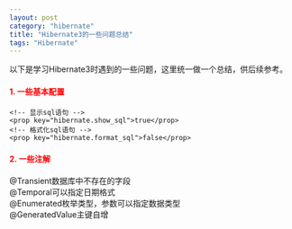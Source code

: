 ```yaml
---
layout: post
category: "hibernate"
title: "Hibernate3的一些问题总结"
tags: "Hibernate"
---
```


以下是学习Hibernate3时遇到的一些问题，这里统一做一个总结，供后续参考。  

#### <font color="#F00">1. 一些基本配置</font>  

    <!-- 显示sql语句 -->
    <prop key="hibernate.show_sql">true</prop>
    <!-- 格式化sql语句 -->
    <prop key="hibernate.format_sql">false</prop>

#### <font color="#F00">2. 一些注解</font>  

@Transient数据库中不存在的字段  
@Temporal可以指定日期格式  
@Enumerated枚举类型，参数可以指定数据类型  
@GeneratedValue主键自增



